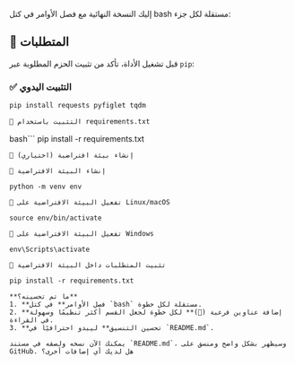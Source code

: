 إليك النسخة النهائية مع فصل الأوامر في كتل bash مستقلة لكل جزء:

## 📌 المتطلبات  

قبل تشغيل الأداة، تأكد من تثبيت الحزم المطلوبة عبر `pip`:  

### ✅ التثبيت اليدوي  
```bash
pip install requests pyfiglet tqdm

📂 التثبيت باستخدام requirements.txt
```
bash```
pip install -r requirements.txt
```
🐍 إنشاء بيئة افتراضية (اختياري)

🔹 إنشاء البيئة الافتراضية

python -m venv env

🔹 تفعيل البيئة الافتراضية على Linux/macOS

source env/bin/activate

🔹 تفعيل البيئة الافتراضية على Windows

env\Scripts\activate

🔹 تثبيت المتطلبات داخل البيئة الافتراضية

pip install -r requirements.txt

**ما تم تحسينه؟**  
1. **فصل الأوامر** في كتل `bash` مستقلة لكل خطوة.  
2. **إضافة عناوين فرعية (🔹)** لكل خطوة لجعل القسم أكثر تنظيمًا وسهولة في القراءة.  
3. **تحسين التنسيق** ليبدو احترافيًا في `README.md`.  

يمكنك الآن نسخه ولصقه في مستند `README.md`، وسيظهر بشكل واضح ومنسق على GitHub. هل لديك أي إضافات أخرى؟

